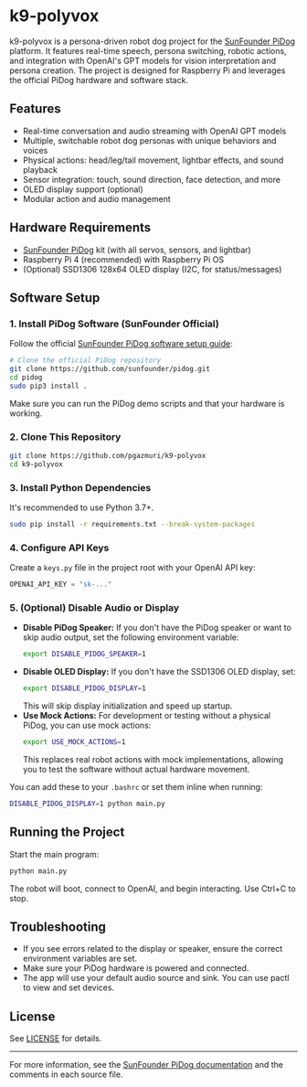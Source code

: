 # k9-polyvox

k9-polyvox is a persona-driven robot dog project for the [SunFounder PiDog](https://www.sunfounder.com/products/pidog) platform. It features real-time speech, persona switching, robotic actions, and integration with OpenAI's GPT models for vision interpretation and persona creation. The project is designed for Raspberry Pi and leverages the official PiDog hardware and software stack.

## Features

- Real-time conversation and audio streaming with OpenAI GPT models
- Multiple, switchable robot dog personas with unique behaviors and voices
- Physical actions: head/leg/tail movement, lightbar effects, and sound playback
- Sensor integration: touch, sound direction, face detection, and more
- OLED display support (optional)
- Modular action and audio management

## Hardware Requirements

- [SunFounder PiDog](https://www.sunfounder.com/products/pidog) kit (with all servos, sensors, and lightbar)
- Raspberry Pi 4 (recommended) with Raspberry Pi OS
- (Optional) SSD1306 128x64 OLED display (I2C, for status/messages)

## Software Setup

### 1. Install PiDog Software (SunFounder Official)

Follow the official [SunFounder PiDog software setup guide](https://docs.sunfounder.com/projects/pidog/en/latest/software/installation.html):

```sh
# Clone the official PiDog repository
git clone https://github.com/sunfounder/pidog.git
cd pidog
sudo pip3 install .
```

Make sure you can run the PiDog demo scripts and that your hardware is working.

### 2. Clone This Repository

```sh
git clone https://github.com/pgazmuri/k9-polyvox
cd k9-polyvox
```

### 3. Install Python Dependencies

It's recommended to use Python 3.7+.

```sh
sudo pip install -r requirements.txt --break-system-packages
```

### 4. Configure API Keys

Create a `keys.py` file in the project root with your OpenAI API key:

```python
OPENAI_API_KEY = "sk-..."
```

### 5. (Optional) Disable Audio or Display

- **Disable PiDog Speaker:** If you don't have the PiDog speaker or want to skip audio output, set the following environment variable:
  ```sh
  export DISABLE_PIDOG_SPEAKER=1
  ```
- **Disable OLED Display:** If you don't have the SSD1306 OLED display, set:
  ```sh
  export DISABLE_PIDOG_DISPLAY=1
  ```
  This will skip display initialization and speed up startup.
- **Use Mock Actions:** For development or testing without a physical PiDog, you can use mock actions:
  ```sh
  export USE_MOCK_ACTIONS=1
  ```
  This replaces real robot actions with mock implementations, allowing you to test the software without actual hardware movement.

You can add these to your `.bashrc` or set them inline when running:

```sh
DISABLE_PIDOG_DISPLAY=1 python main.py
```

## Running the Project

Start the main program:

```sh
python main.py
```

The robot will boot, connect to OpenAI, and begin interacting. Use Ctrl+C to stop.

## Troubleshooting

- If you see errors related to the display or speaker, ensure the correct environment variables are set.
- Make sure your PiDog hardware is powered and connected.
- The app will use your default audio source and sink.  You can use pactl to view and set devices.

## License

See [LICENSE](LICENSE) for details.

---

For more information, see the [SunFounder PiDog documentation](https://docs.sunfounder.com/projects/pidog/en/latest/) and the comments in each source file.
